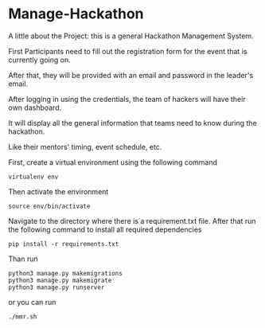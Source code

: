 # Manage-Hackathon
A little about the Project: this is a general Hackathon Management System.

First Participants need to fill out the registration form for the event that is currently going on.

After that, they will be provided with an email and password in the leader's email.

After logging in using the credentials, the team of hackers will have their own dashboard.

It will display all the general information that teams need to know during the hackathon.

Like their mentors' timing, event schedule, etc.


First, create a virtual environment using the following command
```
virtualenv env
```
Then activate the environment
```
source env/bin/activate
```
Navigate to the directory where there is a requirement.txt file. After that run the following command to install all required
dependencies
```
pip install -r requirements.txt
```
Than run
```
python3 manage.py makemigrations
python3 manage.py makemigrate
python3 manage.py runserver
```
or you can run 
```
./mmr.sh
```

